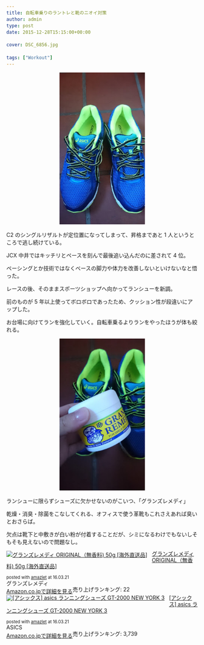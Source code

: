 ```yaml
---
title: 自転車乗りのラントレと靴のニオイ対策
author: admin
type: post
date: 2015-12-28T15:15:00+00:00

cover: DSC_6856.jpg

tags: ["Workout"]
---
```


<div class="separator" style="clear: both; text-align: center;">
  <img border="0" height="400" src="./DSC_6856.jpg" width="225" />
</div>

C2 のシングルリザルトが定位置になってしまって、昇格まであと 1 人というところで逃し続けている。

JCX 中井ではキッチリとペースを刻んで最後追い込んだのに差されて 4 位。

ペーシングとか技術ではなくベースの脚力や体力を改善しないといけないなと悟った。

レースの後、そのままスポーツショップへ向かってランシューを新調。

前のものが 5 年以上使ってボロボロであったため、クッション性が段違いにアップした。

お台場に向けてランを強化していく。自転車乗るよりランをやったほうが体も絞れる。

<div class="separator" style="clear: both; text-align: center;">
  <img border="0" height="400" src="./DSC_6857.jpg" width="225" />
</div>

ランシューに限らずシューズに欠かせないのがこいつ、「グランズレメディ」

乾燥・消臭・除菌をこなしてくれる、オフィスで使う革靴もこれさえあれば臭いとおさらば。

欠点は靴下と中敷きが白い粉が付着することだが、シミになるわけでもないしそもそも見えないので問題なし。

<div class="amazlet-box" style="margin-bottom:0px;">
  <div class="amazlet-image" style="float:left;margin:0px 12px 1px 0px;">
    <a href="http://www.amazon.co.jp/exec/obidos/ASIN/B008F4NV72/gensobunya-22/ref=nosim/" name="amazletlink" target="_blank"><img src="https://images-fe.ssl-images-amazon.com/images/I/51gsMmkREAL._SL160_.jpg" alt="グランズレメディ ORIGINAL（無香料) 50g [海外直送品]" style="border: none;" /></a>
  </div>

  <div class="amazlet-info" style="line-height:120%; margin-bottom: 10px">
    <div class="amazlet-name" style="margin-bottom:10px;line-height:120%">
<a href="http://www.amazon.co.jp/exec/obidos/ASIN/B008F4NV72/gensobunya-22/ref=nosim/" name="amazletlink" target="_blank">グランズレメディ ORIGINAL（無香料) 50g [海外直送品]</a></p>

<div class="amazlet-powered-date" style="font-size:80%;margin-top:5px;line-height:120%">
  posted with <a href="http://www.amazlet.com/" title="amazlet" target="_blank">amazlet</a> at 16.03.21
</div>

<div class="amazlet-detail">
グランズレメディ <br />売り上げランキング: 22

<div class="amazlet-sub-info" style="float: left;">
<div class="amazlet-link" style="margin-top: 5px">
  <a href="http://www.amazon.co.jp/exec/obidos/ASIN/B008F4NV72/gensobunya-22/ref=nosim/" name="amazletlink" target="_blank">Amazon.co.jpで詳細を見る</a>
</div>

  </div>

  <div class="amazlet-footer" style="clear: left">
  </div>
</div>

<div class="amazlet-box" style="margin-bottom:0px;">
  <div class="amazlet-image" style="float:left;margin:0px 12px 1px 0px;">
    <a href="http://www.amazon.co.jp/exec/obidos/ASIN/B00ORJ8AYS/gensobunya-22/ref=nosim/" name="amazletlink" target="_blank"><img src="https://images-fe.ssl-images-amazon.com/images/I/51ocXZwy7mL._SL160_.jpg" alt="[アシックス] asics ランニングシューズ GT-2000 NEW YORK 3" style="border: none;" /></a>
  </div>

  <div class="amazlet-info" style="line-height:120%; margin-bottom: 10px">
    <div class="amazlet-name" style="margin-bottom:10px;line-height:120%">
<a href="http://www.amazon.co.jp/exec/obidos/ASIN/B00ORJ8AYS/gensobunya-22/ref=nosim/" name="amazletlink" target="_blank">[アシックス] asics ランニングシューズ GT-2000 NEW YORK 3</a></p>

<div class="amazlet-powered-date" style="font-size:80%;margin-top:5px;line-height:120%">
  posted with <a href="http://www.amazlet.com/" title="amazlet" target="_blank">amazlet</a> at 16.03.21
</div>

<div class="amazlet-detail">
ASICS <br />売り上げランキング: 3,739

<div class="amazlet-sub-info" style="float: left;">
<div class="amazlet-link" style="margin-top: 5px">
  <a href="http://www.amazon.co.jp/exec/obidos/ASIN/B00ORJ8AYS/gensobunya-22/ref=nosim/" name="amazletlink" target="_blank">Amazon.co.jpで詳細を見る</a>
</div>

  </div>

  <div class="amazlet-footer" style="clear: left">
  </div>
</div>
